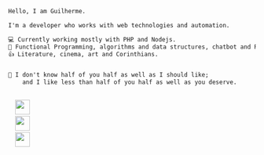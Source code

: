 ```diff
Hello, I am Guilherme.

I'm a developer who works with web technologies and automation.

💻 Currently working mostly with PHP and Nodejs.
📓 Functional Programming, algorithms and data structures, chatbot and RPA.
👍 Literature, cinema, art and Corinthians. 


🧙 I don't know half of you half as well as I should like; 
    and I like less than half of you half as well as you deserve.
```
<code> 
  <a href="https://www.linkedin.com/in/guilherme-de-alacoc-aquino/" target="_blank"><img height="30" src="https://image.flaticon.com/icons/svg/733/733561.svg"></a>
  <a href="https://letterboxd.com/alacoc/" target="_blank"><img height="30" src="https://a.ltrbxd.com/logos/letterboxd-decal-dots-neg-rgb.svg"></a>
  <a href="https://dev.to/alacoc" target="_blank"><img height="30" src="https://www.vectorlogo.zone/util/preview.html?image=/logos/devto/devto-ar21.svg"></a>
</code>
